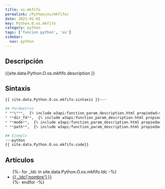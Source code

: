 ```yaml
---
title: os.mkfifo
permalink: /Python/os/mkfifo/
date: 2021-01-01
key: Python.O.os.mkfifo
category: python
tags: ['funcion python', 'os']
sidebar: 
  nav: python
---
```


## Descripción
{{site.data.Python.O.os.mkfifo.description }}

## Sintaxis
~~~python
{{ site.data.Python.O.os.mkfifo.sintaxis }}~~~

## Parámetros
* **\***,  {% include w3api/function_param_description.html propiedad=site.data.Python.O.os.mkfifo valor="*" %}
* **dir_fd**,  {% include w3api/function_param_description.html propiedad=site.data.Python.O.os.mkfifo valor="dir_fd" %}
* **mode**,  {% include w3api/function_param_description.html propiedad=site.data.Python.O.os.mkfifo valor="mode" %}
* **path**,  {% include w3api/function_param_description.html propiedad=site.data.Python.O.os.mkfifo valor="path" %}

## Ejemplo
~~~python
{{ site.data.Python.O.os.mkfifo.code}}
~~~

## Artículos
<ul>
{%- for _ldc in site.data.Python.O.os.mkfifo.ldc -%}
   <li>
       <a href="{{_ldc['url'] }}">{{ _ldc['nombre'] }}</a>
   </li>
{%- endfor -%}
</ul>
